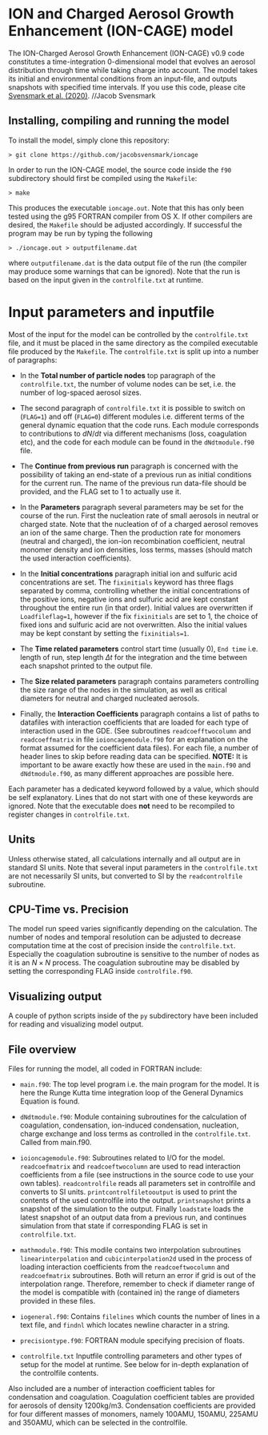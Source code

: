 # ION and Charged Aerosol Growth Enhancement (ION-CAGE) model

The ION-Charged Aerosol Growth Enhancement (ION-CAGE) v0.9 code
constitutes a time-integration 0-dimensional model that evolves an
aerosol distribution through time while taking charge into account. The
model takes its initial and environmental conditions from an input-file,
and outputs snapshots with specified time intervals. If you use this
code, please cite [Svensmark et al. 
(2020)](https://doi.org/10.1029/2020EA001142). //Jacob Svensmark

## Installing, compiling and running the model

To install the model, simply clone this repository:

    > git clone https://github.com/jacobsvensmark/ioncage

In order to run the ION-CAGE model, the source code inside the `f90`
subdirectory should first be compiled using the `Makefile`:

    > make

This produces the executable `ioncage.out`. Note that this has only been
tested using the g95 FORTRAN compiler from OS X. If other compilers are
desired, the `Makefile` should be adjusted accordingly. If successful
the program may be run by typing the following

    > ./ioncage.out > outputfilename.dat

where `outputfilename.dat` is the data output file of the run (the
compiler may produce some warnings that can be ignored). Note that the
run is based on the input given in the `controlfile.txt` at runtime.

# Input parameters and inputfile

Most of the input for the model can be controlled by the
`controlfile.txt` file, and it must be placed in the same directory as
the compiled executable file produced by the `Makefile`. The
`controlfile.txt` is split up into a number of paragraphs:

-   In the **Total number of particle nodes** top paragraph of the
    `controlfile.txt`, the number of volume nodes can be set, i.e. the
    number of log-spaced aerosol sizes.

-   The second paragraph of `controlfile.txt` it is possible to switch
    on (`FLAG=1`) and off (`FLAG=0`)
    different modules i.e. different terms of the general dynamic
    equation that the code runs. Each module corresponds to
    contributions to $dN/dt$ via different mechanisms (loss, coagulation
    etc), and the code for each module can be found in the
    `dNdtmodule.f90` file.

-   The **Continue from previous run** paragraph is concerned with the
    possibility of taking an end-state of a previous run as initial
    conditions for the current run. The name of the previous run
    data-file should be provided, and the FLAG set to 1 to actually use
    it.

-   In the **Parameters** paragraph several parameters may be set for
    the course of the run. First the nucleation rate of small aerosols
    in neutral or charged state. Note that the nucleation of of a
    charged aerosol removes an ion of the same charge. Then the
    production rate for monomers (neutral and charged), the ion-ion
    recombination coefficient, neutral monomer density and ion
    densities, loss terms, masses (should match the used interaction
    coefficients).

-   In the **Initial concentrations** paragraph initial ion and sulfuric
    acid concentrations are set. The `fixinitials` keyword has three
    flags separated by comma, controlling whether the initial
    concentrations of the positive ions, negative ions and sulfuric acid
    are kept constant throughout the entire run (in that order). Initial
    values are overwritten if `Loadfileflag=1`, however if the fix
    `fixinitials` are set to 1, the choice of fixed ions and sulfuric
    acid are not overwritten. Also the initial values may be kept
    constant by setting the `fixinitials=1`.

-   The **Time related parameters** control start time (usually 0),
    `End time` i.e. length of run, step length $\Delta t$ for the
    integration and the time between each snapshot printed to the output
    file.

-   The **Size related parameters** paragraph contains parameters
    controlling the size range of the nodes in the simulation, as well
    as critical diameters for neutral and charged nucleated aerosols.

-   Finally, the **Interaction Coefficients** paragraph contains a list
    of paths to datafiles with interaction coefficients that are loaded
    for each type of interaction used in the GDE. (See subroutines
    `readcoefftwocolumn` and `readcoeffmatrix` in file
    `ioioncagemodule.f90` for an explanation on the format assumed for
    the coefficient data files). For each file, a number of header lines
    to skip before reading data can be specified. **NOTE:** It is
    important to be aware exactly how these are used in the `main.f90`
    and `dNdtmodule.f90`, as many different approaches are possible
    here.

Each parameter has a dedicated keyword followed by a value, which should
be self explanatory. Lines that do not start with one of these keywords
are ignored. Note that the executable does **not** need to be recompiled
to register changes in `controlfile.txt`.

## Units

Unless otherwise stated, all calculations internally and all output are
in standard SI units. Note that several input parameters in the
`controlfile.txt` are not necessarily SI units, but converted to SI by
the `readcontrolfile` subroutine.

## CPU-Time vs. Precision

The model run speed varies significantly depending on the calculation.
The number of nodes and temporal resolution can be adjusted to decrease
computation time at the cost of precision inside the `controlfile.txt`.
Especially the coagulation subroutine is sensitive to the number of
nodes as it is an $N\times N$ process. The coagulation subroutine may be
disabled by setting the corresponding FLAG inside `controlfile.f90`.

## Visualizing output

A couple of python scripts inside of the `py` subdirectory have been
included for reading and visualizing model output.

## File overview

Files for running the model, all coded in FORTRAN include:

-   `main.f90`: The top level program i.e. the main program for the
    model. It is here the Runge Kutta time integration loop of the
    General Dynamics Equation is found.

-   `dNdtmodule.f90`: Module containing subroutines for the calculation
    of coagulation, condensation, ion-induced condensation, nucleation,
    charge exchange and loss terms as controlled in the
    `controlfile.txt`. Called from main.f90.

-   `ioioncagemodule.f90`: Subroutines related to I/O for the model.
    `readcoefmatrix` and `readcoeftwocolumn` are used to read
    interaction coefficients from a file (see instructions in the source
    code to use your own tables). `readcontrolfile` reads all parameters
    set in controlfile and converts to SI units.
    `printcontrolfiletooutput` is used to print the contents of the used
    controlfile into the output. `printsnapshot` prints a snapshot of
    the simulation to the output. Finally `loadstate` loads the latest
    snapshot of an output data from a previous run, and continues
    simulation from that state if corresponding FLAG is set in
    `controlfile.txt`.

-   `mathmodule.f90`: This modile contains two interpolation subroutines
    `linearinterpolation` and `cubicinterpolation2d` used in the process
    of loading interaction coefficients from the `readcoeftwocolumn` and
    `readcoefmatrix` subroutines. Both will return an error if grid is
    out of the interpolation range. Therefore, remember to check if
    diameter range of the model is compatible with (contained in) the
    range of diameters provided in these files.

-   `iogeneral.f90`: Contains `filelines` which counts the number of
    lines in a text file, and `findnl` which locates newline character
    in a string.

-   `precisiontype.f90`: FORTRAN module specifying precision of floats.

-   `controlfile.txt` Inputfile controlling parameters and other types
    of setup for the model at runtime. See below for in-depth
    explanation of the controlfile contents.

Also included are a number of interaction coefficient tables for
condensation and coagulation. Coagulation coefficient tables are
provided for aerosols of density 1200kg/m3. Condensation
coefficients are provided for four different masses of monomers, namely
100AMU, 150AMU, 225AMU and 350AMU, which can be selected
in the controlfile.
